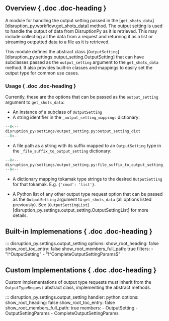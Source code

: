 ## Overview { .doc .doc-heading }
A module for handling the output setting passed in the [`get_shots_data`][disruption_py.workflow.get_shots_data] 
method. The output setting is used to handle the output of data from DisruptionPy as it is retrieved. This may include collecting all the data from a request and returning it as a list or streaming outputted data to a file as it is retrieved.

This module defines the abstract class [`OutputSetting`][disruption_py.settings.output_setting.OutputSetting] that can have subclasses passed as the
`output_setting` argument to the `get_shots_data` method.
It also provides built-in classes and mappings to easily set the output type for common use cases.

### Usage { .doc .doc-heading }
Currently, these are the options that can be passed as the `output_setting` argument to `get_shots_data`:

- An instance of a subclass of `OutputSetting`
- A string identifier in the `_output_setting_mappings` dictionary:
```python
--8<--
disruption_py/settings/output_setting.py:output_setting_dict
--8<--
```
- A file path as a string with its suffix mapped to an `OutputSetting` type in the `_file_suffix_to_output_setting` dictionary:
```python
--8<--
disruption_py/settings/output_setting.py:file_suffix_to_output_setting_dict
--8<--
```
- A dictionary mapping tokamak type strings to the desired `OutputSetting` for that tokamak.  E.g. `{'cmod': 'list'}`.

- A Python list of any other output type request option that can be passed as the `OutputSetting` argument to `get_shots_data` (all options listed previously). See [`OutputSettingList`][disruption_py.settings.output_setting.OutputSettingList] for more details.

## Built-in Implemenations { .doc .doc-heading }
::: disruption_py.settings.output_setting
	options:
		show_root_heading: false
		show_root_toc_entry: false
		show_root_members_full_path: true
		filters:
		- "!^OutputSetting"
		- "!^CompleteOutputSettingParams$"

## Custom Implementations { .doc .doc-heading }
Custom implementations of output type requests must inherit from the `OutputTypeRequest` abstract class, implementing the abstract methods.

::: disruption_py.settings.output_setting
    handler: python
	options:
		show_root_heading: false
		show_root_toc_entry: false
		show_root_members_full_path: true
		members:
		- OutputSetting
		- OutputSettingParams
		- CompleteOutputSettingParams

